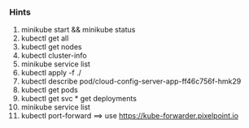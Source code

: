 ### Hints

1. minikube start && minikube status
2. kubectl get all
3. kubectl get nodes
4. kubectl cluster-info
5. minikube service list
6. kubectl apply -f ./
7. kubectl describe pod/cloud-config-server-app-ff46c756f-hmk29
8. kubectl get pods
9. kubectl get svc * get deployments
10. minikube service list
11. kubectl port-forward ==> use https://kube-forwarder.pixelpoint.io